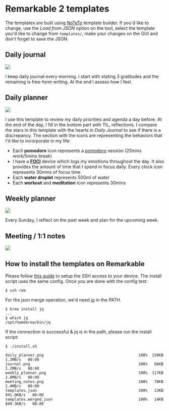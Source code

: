 # Remarkable 2 templates

The templates are built using [NoTeTo](https://noteto.needleinthehay.de/) template builder. If you'd like to change, use the *Load from JSON* option on the tool, select the template you'd like to change from ```templates/```, make your changes on the GUI and don't forget to save the JSON.

## Daily journal
![](journal.png)

I keep daily journal every morning. I start with stating 3 gratitudes and the remaining is free-form writing. At the end I assess how I feel. 

## Daily planner
![](daily_planner.png)

I use this template to review my daily priorities and agenda a day before. At the end of the day, I fill in the bottom part with TIL, reflections. I compare the stars in this template with the hearts in *Daily Journal* to see if there is a discrepancy. The section with the icons are representing the behaviors that I'd like to incorporate in my life:

* Each **pomodoro** icon represents a [pomodoro](https://todoist.com/productivity-methods/pomodoro-technique) session (25mins work/5mins break) 
* I have a [**FOCI**](https://fociai.com/) device which logs my emoitions throughout the day. It also provides the amount of time that I spend in focus daily. Every clock icon represents 30mins of focus time.
* Each **water droplet** represents 500ml of water
* Each **workout** and **meditation** icon represents 30mins
 

## Weekly planner
![](weekly_planner.png)

Every Sunday, I reflect on the past week and plan for the upcoming week.

## Meeting / 1:1 notes
![](meeting_notes.png)

## How to install the templates on Remarkable

Please follow [this guide](https://remarkablewiki.com/tech/ssh) to setup the SSH access to your device. The install script uses the same config. Once you are done with the config test:

```
$ ssh rem
```

For the json merge operation, we'd need [jq](https://github.com/stedolan/jq) in the PATH.

```
$ brew install jq
...
$ which jq
/opt/homebrew/bin/jq
```

If the connection is successful & jq is in the path, please run the install script:

```
$ ./install.sh

daily_planner.png                                          100%  150KB   1.3MB/s   00:00
journal.png                                                100%   66KB   1.2MB/s   00:00
weekly_planner.png                                         100%  117KB   1.8MB/s   00:00
meeting_notes.png                                          100%   78KB   1.4MB/s   00:00
templates.json                                             100%   13KB 941.0KB/s   00:00
templates.merged.json                                      100%   14KB 849.3KB/s   00:00

```

